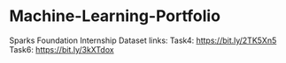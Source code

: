 # Machine-Learning-Portfolio
Sparks Foundation Internship
Dataset links:
Task4: https://bit.ly/2TK5Xn5
Task6: https://bit.ly/3kXTdox
